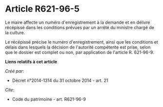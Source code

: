 # Article R621-96-5

Le maire affecte un numéro d'enregistrement à la demande et en délivre récépissé dans les conditions prévues par un arrêté du
ministre chargé de la culture.

Le récépissé précise le numéro d'enregistrement, ainsi que les conditions et délais dans lesquels la décision de l'autorité
compétente est prise, selon que le dossier est complet ou non, par application de l'article R. 621-96-9.

**Liens relatifs à cet article**

_Créé par_:

  - Décret n°2014-1314 du 31 octobre 2014 - art. 21

_Cite_:

  - Code du patrimoine - art. R621-96-9
